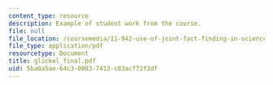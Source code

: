 ```yaml
---
content_type: resource
description: Example of student work from the course.
file: null
file_location: /coursemedia/11-942-use-of-joint-fact-finding-in-science-intensive-policy-disputes-part-ii-spring-2004/5ba0a5ae64c300837413c83acf72f3df_glickel_final.pdf
file_type: application/pdf
resourcetype: Document
title: glickel_final.pdf
uid: 5ba0a5ae-64c3-0083-7413-c83acf72f3df
---
```

